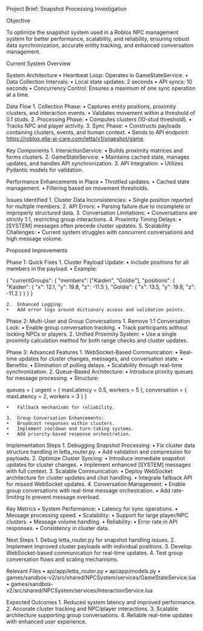 Project Brief: Snapshot Processing Investigation

Objective

To optimize the snapshot system used in a Roblox NPC management system for better performance, scalability, and reliability, ensuring robust data synchronization, accurate entity tracking, and enhanced conversation management.

Current System Overview

System Architecture
	•	Heartbeat Loop: Operates in GameStateService.
	•	Data Collection Intervals:
	•	Local state updates: 2 seconds
	•	API syncs: 10 seconds
	•	Concurrency Control: Ensures a maximum of one sync operation at a time.

Data Flow
	1.	Collection Phase:
	•	Captures entity positions, proximity clusters, and interaction events.
	•	Validates movement within a threshold of 0.1 studs.
	2.	Processing Phase:
	•	Computes clusters (10-stud threshold).
	•	Tracks NPC and player activity.
	3.	Sync Phase:
	•	Constructs payloads containing clusters, events, and human context.
	•	Sends to API endpoint: https://roblox.ella-ai-care.com/letta/v1/snapshot/game.

Key Components
	1.	InteractionService:
	•	Builds proximity matrices and forms clusters.
	2.	GameStateService:
	•	Maintains cached state, manages updates, and handles API synchronization.
	3.	API Integration:
	•	Utilizes Pydantic models for validation.

Performance Enhancements in Place
	•	Throttled updates.
	•	Cached state management.
	•	Filtering based on movement thresholds.

Issues Identified
	1.	Cluster Data Inconsistencies:
	•	Single position reported for multiple members.
	2.	API Errors:
	•	Parsing failure due to incomplete or improperly structured data.
	3.	Conversation Limitations:
	•	Conversations are strictly 1:1, restricting group interactions.
	4.	Proximity Timing Delays:
	•	[SYSTEM] messages often precede cluster updates.
	5.	Scalability Challenges:
	•	Current system struggles with concurrent conversations and high message volume.

Proposed Improvements

Phase 1: Quick Fixes
	1.	Cluster Payload Update:
	•	Include positions for all members in the payload.
	•	Example:

{
  "currentGroups": {
    "members": ["Kaiden", "Goldie"],
    "positions": {
      "Kaiden": { "x": 12.1, "y": 19.8, "z": -11.5 },
      "Goldie": { "x": 13.5, "y": 19.8, "z": -11.2 }
    }
  }
}


	2.	Enhanced Logging:
	•	Add error logs around dictionary access and validation points.

Phase 2: Multi-User and Group Conversations
	1.	Remove 1:1 Conversation Lock:
	•	Enable group conversation tracking.
	•	Track participants without locking NPCs or players.
	2.	Unified Proximity System:
	•	Use a single proximity calculation method for both range checks and cluster updates.

Phase 3: Advanced Features
	1.	WebSocket-Based Communication:
	•	Real-time updates for cluster changes, messages, and conversation state.
	•	Benefits:
	•	Elimination of polling delays.
	•	Scalability through real-time synchronization.
	2.	Queue-Based Architecture:
	•	Introduce priority queues for message processing.
	•	Structure:

queues = {
  urgent = { maxLatency = 0.5, workers = 5 },
  conversation = { maxLatency = 2, workers = 3 }
}


	•	Fallback mechanisms for reliability.

	3.	Group Conversation Enhancements:
	•	Broadcast responses within clusters.
	•	Implement cooldown and turn-taking systems.
	•	Add priority-based response orchestration.

Implementation Steps
	1.	Debugging Snapshot Processing:
	•	Fix cluster data structure handling in letta_router.py.
	•	Add validation and compression for payloads.
	2.	Optimize Cluster Syncing:
	•	Introduce immediate snapshot updates for cluster changes.
	•	Implement enhanced [SYSTEM] messages with full context.
	3.	Scalable Communication:
	•	Deploy WebSocket architecture for cluster updates and chat handling.
	•	Integrate fallback API for missed WebSocket updates.
	4.	Conversation Management:
	•	Enable group conversations with real-time message orchestration.
	•	Add rate-limiting to prevent message overload.

Key Metrics
	•	System Performance:
	•	Latency for sync operations.
	•	Message processing speed.
	•	Scalability:
	•	Support for large player/NPC clusters.
	•	Message volume handling.
	•	Reliability:
	•	Error rate in API responses.
	•	Consistency in cluster data.

Next Steps
	1.	Debug letta_router.py for snapshot handling issues.
	2.	Implement improved cluster payloads with individual positions.
	3.	Develop WebSocket-based communication for real-time updates.
	4.	Test group conversation flows and scaling mechanisms.

Relevant Files
	•	api/app/letta_router.py
	•	api/app/models.py
	•	games/sandbox-v2/src/shared/NPCSystem/services/GameStateService.lua
	•	games/sandbox-v2/src/shared/NPCSystem/services/InteractionService.lua

Expected Outcomes
	1.	Reduced system latency and improved performance.
	2.	Accurate cluster tracking and NPC/player interactions.
	3.	Scalable architecture supporting group conversations.
	4.	Reliable real-time updates with enhanced user experience.